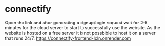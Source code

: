 # connectify
Open the link and after generating a signup/login request wait for 2-5 minutes for the cloud server to start to successfully use the website.
As the website is hosted on a free server it is not possbible to host it on a server that runs 24/7.
https://connectify-frontend-lcln.onrender.com

